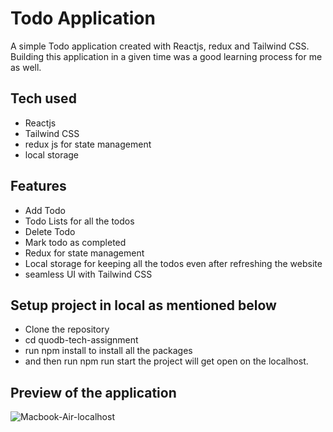 # Todo Application 

A simple Todo application created with Reactjs, redux and Tailwind CSS. Building this application in a given time was a good learning process for me as well. 

## Tech used

- Reactjs
- Tailwind CSS
- redux js for state management
- local storage

## Features

- Add Todo
- Todo Lists for all the todos
- Delete Todo
- Mark todo as completed
- Redux for state management
- Local storage for keeping all the todos even after refreshing the website
- seamless UI with Tailwind CSS

## Setup project in local as mentioned below

- Clone the repository
- cd quodb-tech-assignment
- run npm install to install all the packages
- and then run npm run start the project will get open on the localhost.

## Preview of the application 
![Macbook-Air-localhost](https://github.com/AmolShelke2/quodb-tech-assignment/assets/95171638/51316af8-ca53-45ad-8d69-41a00d2d1e1c)
